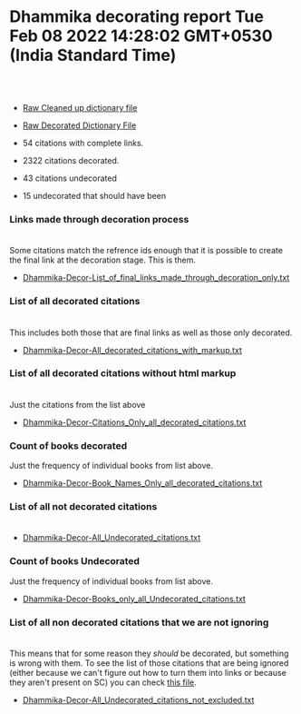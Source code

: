# Dhammika decorating report Tue Feb 08 2022 14:28:02 GMT+0530 (India Standard Time)
  <br><br>
  * [Raw Cleaned up dictionary file](https://raw.githubusercontent.com/thesunshade/linkafication-project/main/Dhammika/pli2en_dhammika.json)
  * [Raw Decorated Dictionary File](https://raw.githubusercontent.com/thesunshade/linkafication-project/main/Dhammika/Reports/Dhammika-Decorated-pli2en_dhammika.json)

  * 54 citations with complete links.<br>
  * 2322 citations decorated.
  * 43 citations undecorated
  * 15 undecorated that should have been

  ### Links made through decoration process<br><br>
  Some citations match the refrence ids enough that it is possible to create the final link at the decoration stage. This is them.
* [Dhammika-Decor-List_of_final_links_made_through_decoration_only.txt](https://github.com/thesunshade/linkafication-project/blob/main/Dhammika/Reports/Dhammika-Decor-List_of_final_links_made_through_decoration_only.txt)<br>

### List of all decorated citations<br><br>
This includes both those that are final links as well as those only decorated.
* [Dhammika-Decor-All_decorated_citations_with_markup.txt](https://github.com/thesunshade/linkafication-project/blob/main/Dhammika/Reports/Dhammika-Decor-All_decorated_citations_with_markup.txt)<br>

### List of all decorated citations without html markup<br><br>
Just the citations from the list above
* [Dhammika-Decor-Citations_Only_all_decorated_citations.txt](https://github.com/thesunshade/linkafication-project/blob/main/Dhammika/Reports/Dhammika-Decor-Citations_Only_all_decorated_citations.txt)<br>
### Count of books decorated
Just the frequency of individual books from list above.
* [Dhammika-Decor-Book_Names_Only_all_decorated_citations.txt](https://github.com/thesunshade/linkafication-project/blob/main/Dhammika/Reports/Dhammika-Decor-Book_Names_Only_all_decorated_citations.txt)<br>

### List of all not decorated citations<br><br>
* [Dhammika-Decor-All_Undecorated_citations.txt](https://github.com/thesunshade/linkafication-project/blob/main/Dhammika/Reports/Dhammika-Decor-All_Undecorated_citations.txt)<br>

### Count of books Undecorated
Just the frequency of individual books from list above.
* [Dhammika-Decor-Books_only_all_Undecorated_citations.txt](https://github.com/thesunshade/linkafication-project/blob/main/Dhammika/Reports/Dhammika-Decor-Books_only_all_Undecorated_citations.txt)<br>

### List of all non decorated citations that we are not ignoring<br><br>
This means that for some reason they *should* be decorated, but something is wrong with them. To see the list of those citations that are being ignored (either because we can't figure out how to turn them into links or because they aren't present on SC) you can check [this file](https://github.com/thesunshade/linkafication-project/blob/main/app/excludeList.js).
* [Dhammika-Decor-All_Undecorated_citations_not_excluded.txt](https://github.com/thesunshade/linkafication-project/blob/main/Dhammika/Reports/Dhammika-Decor-All_Undecorated_citations_not_excluded.txt)<br>
